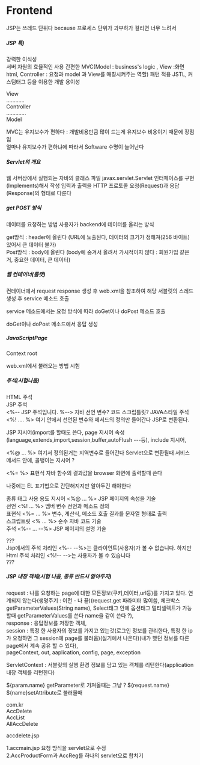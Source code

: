 # Frontend
JSP는 쓰레드 단위다 because 프로세스 단위가 과부하가 걸리면 너무 느려서

##### JSP 특)
강력한 이식성  
서버 자원의 효율적인 사용
간편한 MVC(Model : business's logic , View :화면 html, Controller : 요청과 model 과 View를  매칭시켜주는 역할) 패턴 적용
JSTL, 커스텀태그 등을 이용한 개발 용이성  
  
  View  
  ............  
  Controller  
 .............   
  Model  
  
MVC는 유지보수가 편하다 : 개발비용만큼 많이 드는게 유지보수 비용이기 때문에 장점임  
얼마나 유지보수가 편하냐에 따라서 Software 수명이 늘어난다

##### Servlet의 개요  
웹 서버상에서 실행되는 자바의 클래스 파일
javax.servlet.Servlet 인터페이스를 구현(Implements)해서 작성
입력과 출력을 HTTP 프로토콜 요청(Request)과 응답(Response)의 형태로 다룬다

##### get POST 방식
데이터를 요청하는 방법
사용자가 backend에 데이터를 올리는 방식  
  
get방식 : header에 올린다 (URL에 노출된다, 데이터의 크기가 정해져(256 바이트) 있어서 큰 데이터 불가)  
Post방식 :  body에 올린다 (body에 숨겨서 올려서 가시적이지 않다 : 회원가입 같은거, 중요한 데이터, 큰 데이터)

##### 웹 컨테이너(톰캣)
컨테이너에서 request response 생성 후 web.xml을 참조하여 해당 서블릿의 스레드 생성 후 service 메소드 호출  
  
service 메소드에서는 요청 방식에 따라 doGet이나 doPost 메소드 호출  
  
doGet이나 doPost 메소드에서 응답 생성  

##### JavaScriptPage
Context root

web.xml에서 불러오는 방법 시험

##### 주석(시험나옴)
HTML 주석  
JSP 주석  
<%-- JSP 주석입니다. %-->
자바 선언 변수? 코드 스크립틀릿?
JAVA스타일 주석  
<%! .... %> 여기 안에서 선언된 변수와 메서드의 정의만 들어간다 JSP로 변환된다.  

JSP 지시어(import를 할때도 쓴다, page 지시어 속성(language,extends,import,session,buffer,autoFlush ---등), include 지시어,    

<%@ ... %> 여기서 정의된거는 지역변수로 들어간다 Servlet으로 변환될때 서비스 메서드 안에, 골뱅이는 지시어 ?  

<%= %> 표현식 자바 함수의 결과값을 browser 화면에 출력할때 쓴다  

나중에는 EL 표기법으로 간단해지지만 알아두긴 해야한다


종류	태그 	사용 용도
지시어	<%@ ... %>	JSP 페이지의 속성을 기술  
선언	<%! ... %>	멤버 변수 선언과 메소드 정의  
표현식	<%= ... %>	변수, 계산식, 메소드 호출 결과를 문자열 형태로 출력  
스크립트릿	<% ... %> 	순수 자바 코드 기술  
주석	<%-- ...  --%>	JSP 페이지의 설명 기술  
  
  
???  
Jsp에서의 주석 처리인 <%-- --%>는 클라이언트(사용자)가 볼 수 없습니다. 하지만 Html 주석 처리인 <%!-- -->는 사용자가 볼 수 있습니다  
???  


##### JSP 내장 객체(시험 나옴, 종류 반드시 알아두자)
request : 나를 요청하는 page에 대한 모든정보(쿠키,데이터,url등)를 가지고 있다. 연계되지 않는다(생명주기 : 이전 - 나 끝)(request.get 파라미터 많이씀, 체크박스 getParameterValues(String name), Select태그 안에 옵션태그 멀티셀렉트가 가능할때 getParameterValues를 쓴다 name을 같이 쓴다 ?),  
response : 응답정보를 저장한 객체,  
session : 특정 한 사용자의 정보를 가지고 있는것(로그인 정보를 관리한다, 특정 한 ip가 요청하면 그 session에 page를 불러옴)(실기에서 나온다)(내가 했던 정보를 다른 page에서 계속
공유 할 수 있다),     
pageContext, out, aaplication, config, page, exception  


ServletContext : 서블릿의 실행 환경 정보를 담고 있는 객체를 리턴한다(application 내장 객체를 리턴한다)


${param.name} getParameter로 가져올때는 그냥 ?
${request.name}
${name}setAttribute로 불러올때


com.kr  
AccDelete  
AccList  
AllAccDelete  

accdelete.jsp  

1.accmain.jsp 요청 방식을 servlet으로 수정  
2.AccProductForm과 AccReg를 하나의 servlet으로 합치기  
